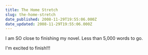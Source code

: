 ```yaml
---
title: The Home Stretch
slug: the-home-stretch
date_published: 2008-11-29T19:55:06.000Z
date_updated: 2008-11-29T19:55:06.000Z
---
```


I am SO close to finishing my novel. Less than 5,000 words to go.

I'm excited to finish!!!
